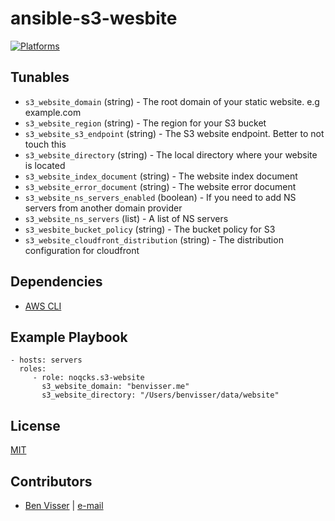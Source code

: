 # ansible-s3-wesbite

[![Platforms](http://img.shields.io/badge/platforms-ubuntu-lightgrey.svg?style=flat)](#)

Tunables
--------

* `s3_website_domain` (string) - The root domain of your static website. e.g example.com
* `s3_website_region` (string) - The region for your S3 bucket
* `s3_website_s3_endpoint` (string) - The S3 website endpoint. Better to not touch this
* `s3_website_directory` (string) - The local directory where your website is located
* `s3_website_index_document` (string) - The website index document
* `s3_website_error_document` (string) - The website error document
* `s3_website_ns_servers_enabled` (boolean) - If you need to add NS servers from another domain provider
* `s3_website_ns_servers` (list) - A list of NS servers
* `s3_wesbite_bucket_policy` (string) - The bucket policy for S3
* `s3_website_cloudfront_distribution` (string) - The distribution configuration for cloudfront

Dependencies
------------
* [AWS CLI](http://docs.aws.amazon.com/cli/latest/userguide/installing.html)

Example Playbook
----------------
```
- hosts: servers
  roles:
     - role: noqcks.s3-website
       s3_website_domain: "benvisser.me"
       s3_website_directory: "/Users/benvisser/data/website"
```

License
-------
[MIT](https://tldrlegal.com/license/mit-license)

Contributors
------------
* [Ben Visser](https://github.com/noqcks) | [e-mail](mailto:theodore.r.visser@gmail.com)
